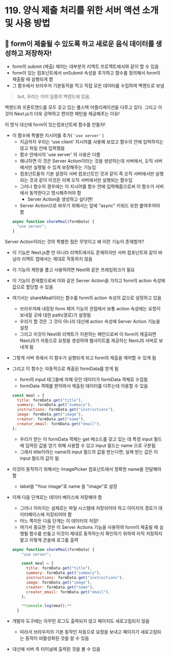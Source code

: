 # 119. 양식 제출 처리를 위한 서버 액션 소개 및 사용 방법

## 📌 form이 제출될 수 있도록 하고 새로운 음식 데이터를 생성하고 저장하자!

- form의 submit (제출) 제어는 대부분의 리액트 프로젝트에서와 같이 할 수 있음
- form이 있는 컴포넌트에서 onSubmit 속성을 추가하고 함수를 정의해서 form이 제출될 때 실행되게 함
- 그 함수에서 브라우저 기본동작을 막고 직접 모든 데이터를 수집하여 백엔드로 보냄

> but, 우리는 이미 일종의 백엔드에 있음.

백엔드와 프론트엔드를 모두 갖고 있는 풀스택 어플리케이션을 다루고 있다. 그리고 이것이 Next.js가 더욱 강력하고 편리한 패턴을 제공해주는 이유!

>

이 방식 대신에 form이 있는컴포넌트에 함수를 만들자!

- 이 함수에 특별한 지시어를 추가( `'use server'` )
  - 지금까지 우리는 'use client' 지시어를 사용해 보았고 함수의 안에 입력하지는 않고 파일 안에 입력했음
  - 함수 안에서의 'use server' 의 사용은 다름
  - 왜냐하면 이 것은 Server Action이라는 것을 생성하는데 서버에서, 오직 서버에서만 실행될 수 있게 보장해주는 기능임
  - 컴포넌트들의 기본 설정이 서버 컴포넌트인 것과 같이 즉 오직 서버에서만 실행되는 것과 같이 이것은 이제 오직 서버에서만 실행되는 함수임
  - 그러나 함수의 경우에는 이 지시어를 함수 안에 입력해줌으로써 이 함수가 서버에서 동작한다고 명시해주어야 함
    - Server Action을 생성하고 싶다면!
  - Server Action으로 바꾸기 위해서는 앞에 "async" 키워드 또한 붙여주어야 함
  ```jsx
  async function shareMeal(formData) {
    "use server";
  }
  ```

Server Action이라는 것의 특별한 점은 무엇이고 왜 이런 기능이 존재할까?

- 이 기능은 Next.js뿐 만 아니라 리액트에서도 존재하지만 서버 컴포넌트와 같이 바닐라 리액트 앱에서는 제대로 작동하지 않음
- 이 기능의 제한을 풀고 사용하려면 Next와 같은 프레임워크가 필요
- 이 기능이 존재함으로써 이와 같은 Server Action을 가지고 form의 action 속성에 값으로 할당할 수 있음
- 여기서는 shareMeal이라는 함수를 form의 action 속성의 값으로 설정하고 있음
  - 브라우저에 내장된 form 제어 기능의 관점에서 보통 action 속성에는 요청이 보내질 곳에 대한 path(경로)가 설정됨
  - 우리가 할 것은 그 것이 아니라 대신에 action 속성에 Server Action 기능을 설정
  - 그리고 이것이 Next와 리액트가 지원하는 패턴으로써 이 form이 제출되면 NextJS가 자동으로 요청을 생성하여 웹사이트를 제공하는 NextJS 서버로 보내게 됨
- 그렇게 서버 측에서 이 함수가 실행되게 되고 form의 제출을 제어할 수 있게 됨
- 그리고 이 함수는 자동적으로 제출된 formData를 받게 됨
  - form의 input 태그들에 의해 모인 데이터가 formData 객체로 수집됨
  - formData 객체를 받아와서 제출된 데이터를 다루는데 이용할 수 있음
  ```jsx
  const meal = {
    title: formData.get("title"),
    summary: formData.get("summary"),
    instructions: formData.get("instructions"),
    image: formData.get("image"),
    creator: formData.get("name"),
    creator_email: formData.get("email"),
  };
  ```
  - 우리가 받는 이 formData 객체는 get 메소드를 갖고 있는 데 특정 input 필드에 입력된 값을 얻기 위해 사용할 수 있고 input 필드는 name 으로 구분됨
  - 그래서 title이라는 name의 input 필드의 값을 받는다면, 실제 받는 값은 이 input 필드의 값이 됨
- 이것이 동작하기 위해서는 ImagePicker 컴포넌트에서 정확한 name을 전달해야 함

  - label을 "Your image"로 name 을 "image"로 설정

- 이제 다음 단계로는 데이터 베이스에 저장해야 함
  - 그러나 이미지는 실제로는 파일 시스템에 저장되어야 하고 이미지의 경로가 데이터베이스에 저장되어야 함
  - 어느 쪽이든 다음 단계는 이 데이터의 저장!
  - 여기서 중요한 것은 이 Server Actions 기능을 사용하여 form이 제출될 때 실행될 함수를 만들고 이것이 제대로 동작하는지 확인하기 위하여 아직 저장하지 말고 이렇게 콘솔에 로그를 출력
  ```jsx
  async function shareMeal(formData) {
      "use server";

      const meal = {
        title: formData.get("title"),
        summary: formData.get("summary"),
        instructions: formData.get("instructions"),
        image: formData.get("image"),
        creator: formData.get("name"),
        creator_email: formData.get("email"),
      };

      **console.log(meal);**
    }
  ```
- 개발자 도구에는 아무런 로그도 출력되지 않고 페이지도 새로고침되지 않음
  - 따라서 브라우저의 기본 동작인 자동으로 요청을 보내고 페이지가 새로고침되는 동작이 비활성화된 것을 알 수 있음
- 대신에 서버 측 터미널에 출력된 것을 볼 수 있음
